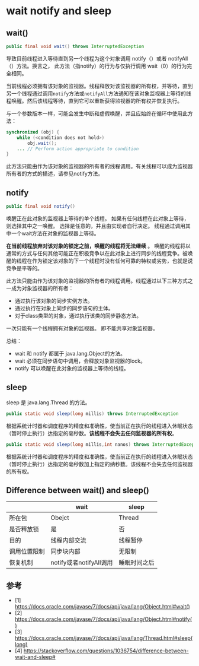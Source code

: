# wait notify and sleep

## wait()

```java
public final void wait() throws InterruptedException
```
导致目前线程进入等待直到另一个线程为这个对象调用 notify（）或者 notifyAll（）方法。换言之， 此方法（指notify）的行为与仅执行调用 wait（0）的行为完全相同。

当前线程必须拥有该对象的监视器。线程释放对该监视器的所有权，并等待，直到另一个线程通过调用`notify`方法或`notifyAll`方法通知在该对象监视器上等待的线程唤醒。然后该线程等待，直到它可以重新获得监视器的所有权并恢复执行。

与一个参数版本一样，可能会发生中断和虚假唤醒，并且应始终在循环中使用此方法：

```java
synchronized (obj) {
    while (<condition does not hold>)
        obj.wait();
    ... // Perform action appropriate to condition
}
```

此方法只能由作为该对象的监视器的所有者的线程调用。有关线程可以成为监视器所有者的方式的描述，请参见notify方法。 

## notify

```java
public final void notify()
```

唤醒正在此对象的监视器上等待的单个线程。 如果有任何线程在此对象上等待，则选择其中之一唤醒。 选择是任意的，并且由实现者自行决定。 线程通过调用其中一个wait方法在对象的监视器上等待。

**在当前线程放弃对该对象的锁定之前，唤醒的线程将无法继续** 。 唤醒的线程将以通常的方式与任何其他可能正在积极竞争以在此对象上进行同步的线程竞争。被唤醒的线程在作为锁定该对象的下一个线程时没有任何可靠的特权或劣势，也就是说竞争是平等的。

此方法只能由作为该对象的监视器的所有者的线程调用。线程通过以下三种方式之一成为对象监视器的所有者：

- 通过执行该对象的同步实例方法。 
- 通过执行在对象上同步的同步语句的主体。
- 对于class类型的对象，通过执行该类的同步静态方法。 

 一次只能有一个线程拥有对象的监视器。 即不能共享对象监视器。

总结：

- wait 和 notify 都属于 java.lang.Object的方法。
- wait 必须在同步语句中调用，会释放对象监视器的lock。
- notify 可以唤醒在此对象的监视器上等待的线程。

## sleep

sleep 是 java.lang.Thread 的方法。

```java
public static void sleep(long millis) throws InterruptedException
```

根据系统计时器和调度程序的精度和准确性，使当前正在执行的线程进入休眠状态（暂时停止执行）达指定的毫秒数。**该线程不会失去任何监视器的所有权**。 

```java
public static void sleep(long millis,int nanos) throws InterruptedException
```

根据系统计时器和调度程序的精度和准确性，使当前正在执行的线程进入休眠状态（暂时停止执行）达指定的毫秒数加上指定的纳秒数。该线程不会失去任何监视器的所有权。 

## Difference between wait() and sleep()

|              | wait                    | sleep        |
| ------------ | ----------------------- | ------------ |
| 所在包       | Obejct                  | Thread       |
| 是否释放锁   | 是                      | 否           |
| 目的         | 线程内部交流            | 线程暂停     |
| 调用位置限制 | 同步块内部              | 无限制       |
| 恢复机制     | notify或者notifyAll调用 | 睡眠时间之后 |



## 参考

- [1]  https://docs.oracle.com/javase/7/docs/api/java/lang/Object.html#wait() 
- [2]  https://docs.oracle.com/javase/7/docs/api/java/lang/Object.html#notify() 
- [3]  https://docs.oracle.com/javase/7/docs/api/java/lang/Thread.html#sleep(long) 
- [4]  https://stackoverflow.com/questions/1036754/difference-between-wait-and-sleep# 

